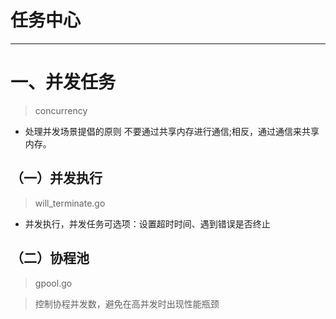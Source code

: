 # 任务中心
---

# 一、并发任务
> concurrency

- 处理并发场景提倡的原则
不要通过共享内存进行通信;相反，通过通信来共享内存。

## （一）并发执行
> will_terminate.go

- 并发执行，并发任务可选项：设置超时时间、遇到错误是否终止

## （二）协程池
> gpool.go

> 控制协程并发数，避免在高并发时出现性能瓶颈

